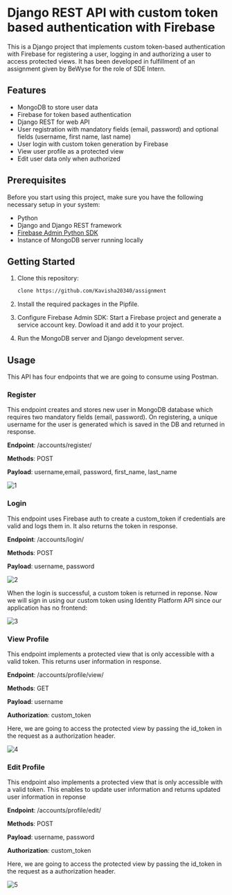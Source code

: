 # Django REST API with custom token based authentication with Firebase

This is a Django project that implements custom token-based authentication with Firebase for registering a user, logging in and authorizing a user to access protected views. It has been developed in fulfillment of an assignment given by BeWyse for the role of SDE Intern.
## Features

- MongoDB to store user data 
- Firebase for token based authentication
- Django REST for web API
- User registration with mandatory fields (email, password) and optional fields (username, first name, last name)
- User login with custom token generation by Firebase
- View user profile as a protected view
- Edit user data only when authorized

## Prerequisites

Before you start using this project, make sure you have the following necessary setup in your system:

- Python
- Django and Django REST framework
- [Firebase Admin Python SDK](https://firebase.google.com/docs/reference/admin/python)
- Instance of MongoDB server running locally

## Getting Started

1. Clone this repository:

   ```bash
   clone https://github.com/Kavisha20340/assignment

2. Install the required packages in the Pipfile.

3. Configure Firebase Admin SDK: Start a Firebase project and generate a service account key. Dowload it and add it to your project.
  
4. Run the MongoDB server and Django development server.
   

## Usage

This API has four endpoints that we are going to consume using Postman.

### Register

This endpoint creates and stores new user in MongoDB database which requires two mandatory fields (email, password). On registering, a unique username for the user is generated which is saved in the DB and returned in response.

**Endpoint**: /accounts/register/

**Methods**: POST

**Payload**: username,email, password, first_name, last_name

![1](https://github.com/Kavisha20340/assignment/assets/56486195/159ca28e-536b-4e04-90ed-2b620a5223af)

### Login

This endpoint uses Firebase auth to create a custom_token if credentials are valid and logs them in. It also returns the token in response.

**Endpoint**: /accounts/login/

**Methods**: POST

**Payload**: username, password

![2](https://github.com/Kavisha20340/assignment/assets/56486195/c7794913-13f0-4806-9b62-7c9b88249c92)

When the login is successful, a custom token is returned in reponse. Now we will sign in using our custom token using Identity Platform API since our application has no frontend:  

![3](https://github.com/Kavisha20340/assignment/assets/56486195/213de196-c820-40db-aa0a-518e252a6110)
    
### View Profile

This endpoint implements a protected view that is only accessible with a valid token. This returns user information in response.

**Endpoint**: /accounts/profile/view/

**Methods**: GET

**Payload**: username

**Authorization**: custom_token

Here, we are going to access the protected view by passing the id_token in the request as a authorization header.

![4](https://github.com/Kavisha20340/assignment/assets/56486195/af638fa6-2db7-4999-8a80-2f7c4f70410a)

### Edit Profile

This endpoint also implements a protected view that is only accessible with a valid token. This enables to update user information and returns updated user information in reponse

**Endpoint**: /accounts/profile/edit/

**Methods**: POST

**Payload**: username, password

**Authorization**: custom_token

Here, we are going to access the protected view by passing the id_token in the request as a authorization header.

![5](https://github.com/Kavisha20340/assignment/assets/56486195/0f82cc32-14f3-48b3-9755-a29ef81618ca)
